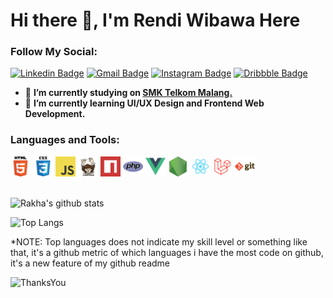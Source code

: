 <h1> Hi there 👋, I'm Rendi Wibawa Here </h1>

<h3>Follow My Social:</h3>

[![Linkedin Badge](https://img.shields.io/badge/-rendi-wibawa-blue?style=flat-square&logo=Linkedin&logoColor=white&link=https://www.linkedin.com/in/rendiwibawa/)](https://www.linkedin.com/in/rendiwibawa/)
[![Gmail Badge](https://img.shields.io/badge/-rendiwibawa25@gmail.com-c14438?style=flat-square&logo=Gmail&logoColor=white&link=mailto:rakhacimano@gmail.com)](mailto:rakhacimano@gmail.com)
[![Instagram Badge](https://img.shields.io/badge/-rpw_24-purple?style=flat-square&logo=Instagram&logoColor=white&link=https://www.instagram.com/rpw_24/)](https://instagram.com/rpw_24/)
[![Dribbble Badge](https://img.shields.io/badge/-rendiwibawa-magenta?style=flat-square&logo=Dribbble&logoColor=white&link=https://www.dribbble.com/rendiwibawa/)](https://dribbble.com/rendiwibawa/)

- 🔭 **I’m currently studying on <a href="https://smktelkom-mlg.sch.id">SMK Telkom Malang.</a>**
- 🌱 **I’m currently learning UI/UX Design and Frontend Web Development.**

<h3> Languages and Tools: </h3>
<div class="mt-4">
  <img height="32" src="https://raw.githubusercontent.com/github/explore/80688e429a7d4ef2fca1e82350fe8e3517d3494d/topics/html/html.png">
  <img height="32" src="https://raw.githubusercontent.com/github/explore/80688e429a7d4ef2fca1e82350fe8e3517d3494d/topics/css/css.png">
  <img height="32" src="https://raw.githubusercontent.com/github/explore/80688e429a7d4ef2fca1e82350fe8e3517d3494d/topics/javascript/javascript.png">
  <img height="32" src="https://raw.githubusercontent.com/github/explore/80688e429a7d4ef2fca1e82350fe8e3517d3494d/topics/composer/composer.png">
  <img height="32" src="https://raw.githubusercontent.com/github/explore/80688e429a7d4ef2fca1e82350fe8e3517d3494d/topics/npm/npm.png">
  <img height="32" src="https://raw.githubusercontent.com/github/explore/80688e429a7d4ef2fca1e82350fe8e3517d3494d/topics/php/php.png">
  <img height="32" src="https://raw.githubusercontent.com/github/explore/80688e429a7d4ef2fca1e82350fe8e3517d3494d/topics/vue/vue.png">
  <img height="32" src="https://raw.githubusercontent.com/github/explore/80688e429a7d4ef2fca1e82350fe8e3517d3494d/topics/nodejs/nodejs.png">
  <img height="32" src="https://raw.githubusercontent.com/github/explore/80688e429a7d4ef2fca1e82350fe8e3517d3494d/topics/react/react.png">
  <img height="32" src="https://raw.githubusercontent.com/github/explore/80688e429a7d4ef2fca1e82350fe8e3517d3494d/topics/laravel/laravel.png">
  <img height="32" src="https://raw.githubusercontent.com/github/explore/80688e429a7d4ef2fca1e82350fe8e3517d3494d/topics/git/git.png"> 
</div> <br>

![Rakha's github stats](https://github-readme-stats.vercel.app/api?username=rendiwibawa&show_icons=true&theme=dracula)

![Top Langs](https://github-readme-stats.vercel.app/api/top-langs/?username=rendiwibawa&theme=dracula)

*NOTE: Top languages does not indicate my skill level or something like that, it's a github metric of which languages i have the most code on github, it's a new feature of my github readme

![ThanksYou](https://img.shields.io/badge/🙏Thank_You_For_Spending_a_Moment_On_My_Profile,_Happy_Coding,_All_The_Very_Best-dodgerred.svg?style=for-the-badge)
